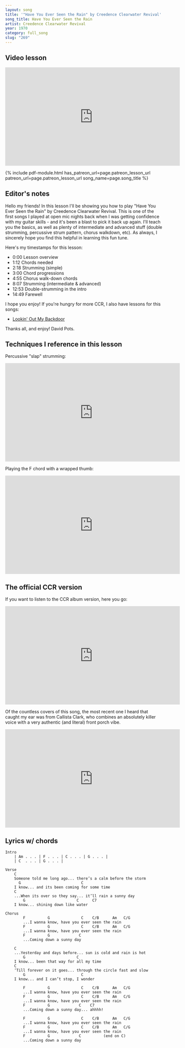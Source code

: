 ```yaml
---
layout: song
title: '"Have You Ever Seen the Rain" by Creedence Clearwater Revival'
song_title: Have You Ever Seen the Rain
artist: Creedence Clearwater Revival
year: 1970
category: full_song
slug: "269"
---
```


<!-- patreon_lesson_available: true
patreon_lesson_url: https://www.patreon.com/posts/31947589 -->

## Video lesson

<iframe width="560" height="315" src="https://www.youtube.com/embed/h1O1RPrzNLI?showinfo=0" frameborder="0" allowfullscreen></iframe>

<!-- Coming soon! -->

{% include pdf-module.html has_patreon_url=page.patreon_lesson_url patreon_url=page.patreon_lesson_url song_name=page.song_title %}

## Editor's notes

Hello my friends! In this lesson I'll be showing you how to play "Have You Ever Seen the Rain" by Creedence Clearwater Revival. This is one of the first songs I played at open mic nights back when I was getting confidence with my guitar skills - and it's been a blast to pick it back up again. I'll teach you the basics, as well as plenty of intermediate and advanced stuff (double strumming, percussive strum pattern, chorus walkdown, etc). As always, I sincerely hope you find this helpful in learning this fun tune.

Here's my timestamps for this lesson:

- 0:00 Lesson overview
- 1:12 Chords needed
- 2:18 Strumming (simple)
- 3:00 Chord progressions
- 4:55 Chorus walk-down chords
- 8:07 Strumming (intermediate & advanced)
- 12:53 Double-strumming in the intro
- 14:49 Farewell

I hope you enjoy! If you're hungry for more CCR, I also have lessons for this songs:

- [Lookin' Out My Backdoor](http://playsongnotes.com/lessons/261/)

Thanks all, and enjoy!
David Pots.

## Techniques I reference in this lesson

Percussive "slap" strumming:

<iframe width="560" height="315" src="https://www.youtube.com/embed/iQ7pLK4oUEc" frameborder="0" allow="accelerometer; autoplay; encrypted-media; gyroscope; picture-in-picture" allowfullscreen></iframe>

Playing the F chord with a wrapped thumb:

<iframe width="560" height="315" src="https://www.youtube.com/embed/0GXSdqf4lIk" frameborder="0" allow="accelerometer; autoplay; encrypted-media; gyroscope; picture-in-picture" allowfullscreen></iframe>

## The official CCR version

If you want to listen to the CCR album version, here you go:

<iframe width="560" height="315" src="https://www.youtube.com/embed/g4flAZEgtjs" frameborder="0" allow="accelerometer; autoplay; encrypted-media; gyroscope; picture-in-picture" allowfullscreen></iframe>

Of the countless covers of this song, the most recent one I heard that caught my ear was from Callista Clark, who combines an absolutely killer voice with a very authentic (and literal) front porch vibe.

<iframe width="560" height="315" src="https://www.youtube.com/embed/jxdmQJLqiqw" frameborder="0" allow="accelerometer; autoplay; encrypted-media; gyroscope; picture-in-picture" allowfullscreen></iframe>

## Lyrics w/ chords

    Intro
        | Am . . . | F . . . | C . . . | G . . . |
        | C  . . . | G . . . |

    Verse
        C
        Someone told me long ago... there’s a calm before the storm
          G                           C
        I know... and its been coming for some time
        C
        ...When its over so they say... it’ll rain a sunny day
            G                       C      C7
        I know... shining down like water

    Chorus
            F          G              C    C/B      Am   C/G
            ...I wanna know, have you ever seen the rain
            F          G              C    C/B      Am   C/G
            ...I wanna know, have you ever seen the rain
            F          G             C
            ...Coming down a sunny day

        C
        ...Yesterday and days before... sun is cold and rain is hot
            G                       C
        I know... been that way for all my time
        C
        ‘Till forever on it goes... through the circle fast and slow
            G                         C
        I know... and I can’t stop, I wonder

            F          G              C    C/B      Am   C/G
            ...I wanna know, have you ever seen the rain
            F          G              C    C/B      Am   C/G
            ...I wanna know, have you ever seen the rain
            F          G             C    C7
            ...Coming down a sunny day... ahhhh!

            F          G              C    C/B      Am   C/G
            ...I wanna know, have you ever seen the rain
            F          G              C    C/B      Am   C/G
            ...I wanna know, have you ever seen the rain
            F          G             C          (end on C)
            ...Coming down a sunny day
